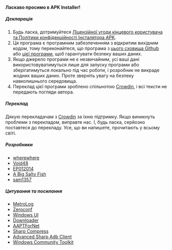 #### Ласкаво просимо в APK Installer!

##### Декларація
1. Будь ласка, дотримуйтеся [Ліцензійної угоди кінцевого користувача та Політики конфіденційності Інсталятора APK](https://github.com/Paving-Base/APK-Installer/blob/main/Privacy.md).
2. Ця програма є програмним забезпеченням з відкритим вихідним кодом, тому переконайтеся, що програма з [цього сховища Github](https://github.com/Paving-Base/APK-Installer) або [цієї програми](https://www.microsoft.com/store/apps/9P2JFQ43FPPG), щоб гарантувати безпеку ваших даних.
3. Якщо джерело програми не є незвичайним, усі ваші дані використовуватимуться лише для запуску програми або зберігатимуться локально під час роботи, і розробник не викраде жодних ваших даних. Проте зверніть увагу на безпеку навколишнього середовища.
4. Переклад цієї програми зроблено спільнотою [Crowdin](https://crowdin.com/project/APKInstaller "Crowdin"), і всі тексти не передають погляди автора.

##### Переклад
Дякую перекладачам з [Crowdin](https://crowdin.com/project/APKInstaller "Crowdin") за їхню підтримку. Якщо виникнуть проблеми з перекладом, виправте нас. І, будь ласка, серйозно поставтеся до перекладу. Усе, що ви напишете, прочитають у всьому світі.

##### Розробники
- [wherewhere](https://github.com/wherewhere)
- [Void48](https://github.com/Void48)
- [EP012014](https://github.com/EP012014)
- [A Big Salty Fish](https://github.com/bigsaltyfishes)
- [sam1357](https://github.com/sam1357)

##### Цитування та посилання
- [MetroLog](https://github.com/roubachof/MetroLog "MetroLog")
- [Zeroconf](https://github.com/novotnyllc/Zeroconf "Zeroconf")
- [Windows UI](https://github.com/microsoft/microsoft-ui-xaml "Windows UI")
- [Downloader](https://github.com/bezzad/Downloader "Downloader")
- [AAPTForNet](https://github.com/canheo136/QuickLook.Plugin.ApkViewer "AAPTForNet")
- [Sharp Compress](https://github.com/adamhathcock/sharpcompress "Sharp Compress")
- [Advanced Sharp Adb Client](https://github.com/yungd1plomat/AdvancedSharpAdbClient "Advanced Sharp Adb Client")
- [Windows Community Toolkit](https://github.com/CommunityToolkit/WindowsCommunityToolkit "Windows Community Toolkit")